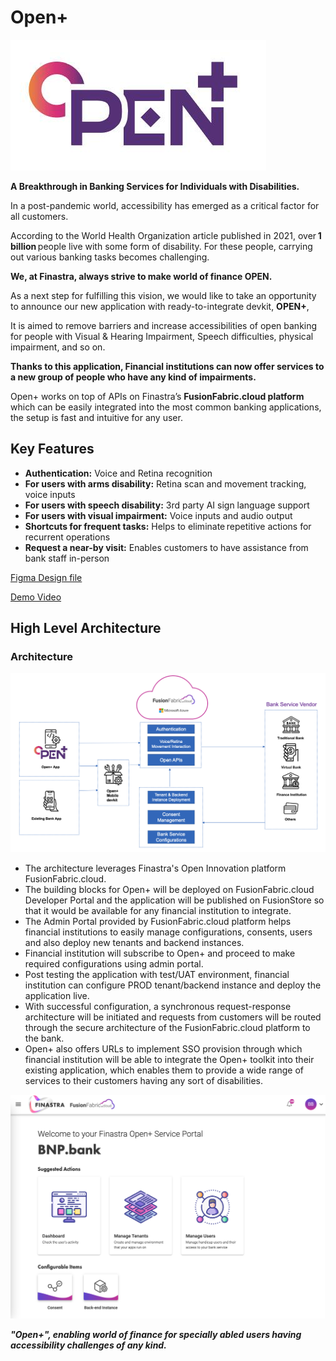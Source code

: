 # Open+


<img src="./resource/opentofuture.png" alt="open+ log Image."/>

**A Breakthrough in Banking Services for Individuals with Disabilities.**

In a post-pandemic world, accessibility has emerged as a critical factor for all customers. 

According to the World Health Organization article published in 2021, over **1 billion** people live with some form of disability. For these people, carrying out various banking tasks becomes challenging.

**We, at Finastra, always strive to make world of finance OPEN.**

As a next step for fulfilling  this vision, we would like to take an opportunity to announce our new application with ready-to-integrate devkit, **OPEN+**, 

It is aimed to remove barriers and increase accessibilities of open banking for people with Visual & Hearing Impairment, Speech difficulties, physical impairment, and so on. 

**Thanks to this application, Financial institutions can now offer services to a new group of people who have any kind of impairments.**  

Open+ works on top of APIs on Finastra’s **FusionFabric.cloud platform** which can be easily integrated into the most common banking applications, the setup is fast and intuitive for any user.

## Key Features

<ul>
  <li><span style="font-weight:bold">Authentication:</span> Voice and Retina recognition </li>
  <li><span style="font-weight:bold">For users with arms disability:</span> Retina scan and movement tracking, voice inputs </li>
  <li><span style="font-weight:bold">For users with speech disability:</span> 3rd party AI sign language support </li>
  <li><span style="font-weight:bold">For users with visual impairment:</span> Voice inputs and audio output </li>
  <li><span style="font-weight:bold">Shortcuts for frequent tasks:</span>  Helps to eliminate repetitive actions for recurrent operations  </li>
    <li><span style="font-weight:bold">Request a near-by visit:</span> Enables customers to have assistance from bank staff in-person 
 </li>
</ul>



[Figma Design file](https://www.figma.com/file/CzHrvNVGyDUd7YdFxD5IwY/OPEN%2B?node-id=0%3A1 
)

[Demo Video]()

## High Level Architecture

### Architecture
<img src="./resource/architecture.png" alt="Architecture Image."/>

<ul>
    <li>The architecture leverages Finastra's Open Innovation platform FusionFabric.cloud.  
    </li>
    <li>The building blocks for Open+ will be deployed on FusionFabric.cloud Developer Portal and the application will be published on FusionStore so that it would be available for any financial institution to integrate. </li>
    <li>The Admin Portal provided by FusionFabric.cloud platform helps financial institutions to easily manage configurations, consents, users and also deploy new tenants and backend instances. </li>
    <li>Financial institution will subscribe to Open+ and proceed to make required configurations using admin portal. </li>
    <li>Post testing the application with test/UAT environment, financial institution can configure PROD tenant/backend instance and deploy the application live. 
    </li>
    <li>With successful configuration, a synchronous request-response architecture will be initiated and requests from customers will be routed through the secure architecture of the FusionFabric.cloud platform to the bank. </li>
    <li>Open+ also offers URLs to implement SSO provision through which financial institution will be able to integrate the Open+ toolkit into their existing application, which enables them to provide a wide range of services to their customers having any sort of disabilities. </li>
</ul>

 <img src="./resource/bank-service-portal.png">


 <em>**"Open+", enabling world of finance for specially abled users having accessibility challenges of any kind.**</em>